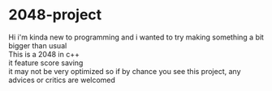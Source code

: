 # 2048-project
Hi i'm kinda new to programming and i wanted to try making something a bit bigger than usual  
This is a 2048 in c++  
it feature score saving  
it may not be very optimized so if by chance you see this project, any advices or critics are welcomed

